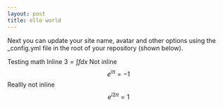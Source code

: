 ```yaml
---
layout: post
title: ello world
---
```


Next you can update your site name, avatar and other options using the _config.yml file in the root of your repository (shown below).

Testing math
Inline $3 = \int fdx$
Not inline $$e^{i\pi}=-1$$
Reallly not inline
$$e^{i2\pi} = 1$$
